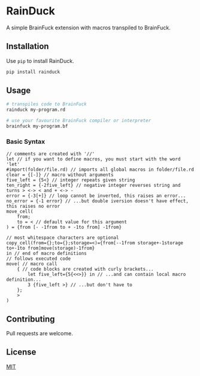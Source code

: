 # RainDuck

A simple BrainFuck extension with macros transpiled to BrainFuck.

## Installation

Use `pip` to install RainDuck.
```bash
pip install rainduck
```

## Usage

```bash
# transpiles code to BrainFuck
rainduck my-program.rd

# use your favourite BrainFuck compiler or interpreter
brainfuck my-program.bf
```

### Basic Syntax

```rainduck
// comments are created with '//'
let // if you want to define macros, you must start with the word 'let'
#import(folder/file.rd) // imports all global macros in folder/file.rd
clear = {[-]} // macro without arguments
five_left = {5<} // integer repeats given string
ten_right = {-2five_left} // negative integer reverses string and turns > <-> < and + <-> -
error = {-3[+]} // loop cannot be inverted, this raises an error...
no_error = {-1 error} // ...but double iversion doesn't have effect, this raises no error
move_cell(
    from;
    to = < // default value for this argument
) = {from [- -1from to + -1to from] -1from}

// most whitespace characters are optional
copy_cell(from={};to={};storage=<)={from[--1from storage+-1storage to+-1to from]move(storage)-1from}
in // end of macro definitions
// follows executed code
move( // macro call
    { // code blocks are created with curly brackets...
        let five_left={5{<<>}} in // ...and can contain local macro definition...
        3 {five_left >} // ...but don't have to
    };
    >
)
```

## Contributing

Pull requests are welcome.

## License

[MIT](https://choosealicense.com/licenses/mit/)
